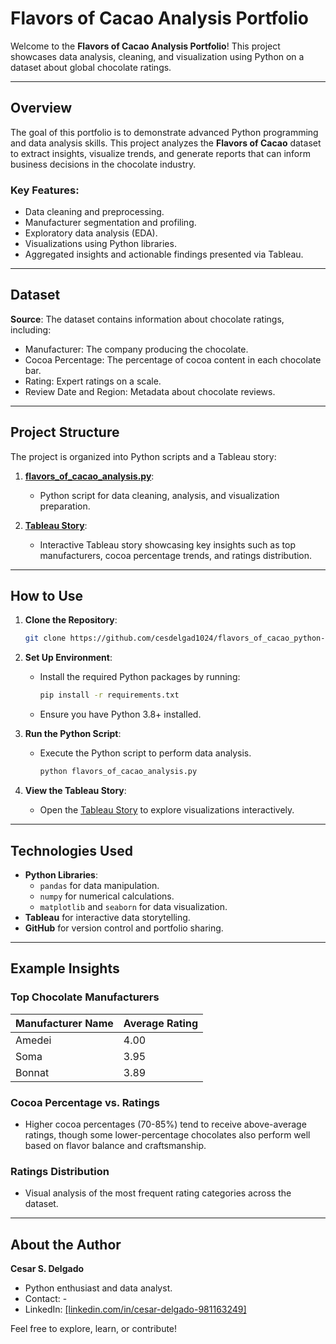 # Flavors of Cacao Analysis Portfolio

Welcome to the **Flavors of Cacao Analysis Portfolio**! This project showcases data analysis, cleaning, and visualization using Python on a dataset about global chocolate ratings.

---

## Overview

The goal of this portfolio is to demonstrate advanced Python programming and data analysis skills. This project analyzes the **Flavors of Cacao** dataset to extract insights, visualize trends, and generate reports that can inform business decisions in the chocolate industry.

### Key Features:
- Data cleaning and preprocessing.
- Manufacturer segmentation and profiling.
- Exploratory data analysis (EDA).
- Visualizations using Python libraries.
- Aggregated insights and actionable findings presented via Tableau.

---

## Dataset

**Source**: The dataset contains information about chocolate ratings, including:
- Manufacturer: The company producing the chocolate.
- Cocoa Percentage: The percentage of cocoa content in each chocolate bar.
- Rating: Expert ratings on a scale.
- Review Date and Region: Metadata about chocolate reviews.

---

## Project Structure

The project is organized into Python scripts and a Tableau story:

1. **[flavors_of_cacao_analysis.py](./flavors_of_cacao_analysis.py)**:
   - Python script for data cleaning, analysis, and visualization preparation.

2. **[Tableau Story](https://public.tableau.com/app/profile/cesar.delgado5456/viz/6_7_flavors_of_cacao/Story1?publish=yes)**:
   - Interactive Tableau story showcasing key insights such as top manufacturers, cocoa percentage trends, and ratings distribution.

---

## How to Use

1. **Clone the Repository**:
   ```bash
   git clone https://github.com/cesdelgad1024/flavors_of_cacao_python-tableau.git
   ```

2. **Set Up Environment**:
   - Install the required Python packages by running:
     ```bash
     pip install -r requirements.txt
     ```
   - Ensure you have Python 3.8+ installed.

3. **Run the Python Script**:
   - Execute the Python script to perform data analysis.
     ```bash
     python flavors_of_cacao_analysis.py
     ```

4. **View the Tableau Story**:
   - Open the [Tableau Story](https://public.tableau.com/app/profile/cesar.delgado5456/viz/6_7_flavors_of_cacao/Story1?publish=yes) to explore visualizations interactively.

---

## Technologies Used

- **Python Libraries**:
  - `pandas` for data manipulation.
  - `numpy` for numerical calculations.
  - `matplotlib` and `seaborn` for data visualization.
- **Tableau** for interactive data storytelling.
- **GitHub** for version control and portfolio sharing.

---

## Example Insights

### Top Chocolate Manufacturers
| Manufacturer Name  | Average Rating     |
|--------------------|--------------------|
| Amedei             | 4.00               |
| Soma               | 3.95               |
| Bonnat             | 3.89               |

### Cocoa Percentage vs. Ratings
- Higher cocoa percentages (70-85%) tend to receive above-average ratings, though some lower-percentage chocolates also perform well based on flavor balance and craftsmanship.

### Ratings Distribution
- Visual analysis of the most frequent rating categories across the dataset.

---

## About the Author
**Cesar S. Delgado**
- Python enthusiast and data analyst.
- Contact: -
- LinkedIn: [[linkedin.com/in/cesar-delgado-981163249]](https://www.linkedin.com/in/cesar-delgado-981163249/)

Feel free to explore, learn, or contribute!
